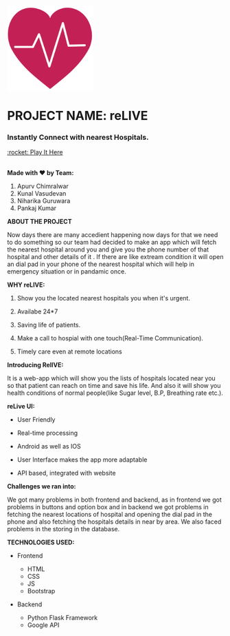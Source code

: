 <!-- PROJECT LOGO -->
<br />
<img align="center" src="static/heart.png" alt="app" height="200px"/>
<h1 align="left"> PROJECT NAME: reLIVE</h1>
<h3 align="left"> Instantly Connect with nearest Hospitals.</h3>
<a href="https://relive-flask-app.herokuapp.com" target="_blank">:rocket: Play It Here</a>
<br /><br />



**Made with :heart: by Team:**

1. Apurv Chimralwar
2. Kunal Vasudevan
3. Niharika Guruwara
4. Pankaj Kumar


**ABOUT THE PROJECT**

Now days there are many accedient happening now days for that we need to do something so our team had decided to make an app which will fetch the nearest hospital around you and give you the phone number of that hospital and other details of it . If there are like extream condition it will open an dial pad in your phone of the nearest hospital which will help in emergency situation or in pandamic once.  


**WHY reLIVE:**

1. Show you the located nearest hospitals you when it's urgent.

2. Availabe 24*7

3. Saving life of patients.

4. Make a call to hospial with one touch(Real-Time Communication).

5. Timely care even at remote locations


**Introducing RelIVE:**

It is a web-app which will show you the lists of hospitals located near you so that patient can reach on time and save his life. And also it will show you health conditions of normal people(like Sugar level, B.P, Breathing rate etc.).


**reLive UI:**

- User Friendly

- Real-time processing

- Android as well as IOS

- User Interface makes the app more adaptable

- API based, integrated with website 

**Challenges we ran into:**

We got many problems in both frontend and backend, as in frontend we got problems in buttons and option box and in backend we got problems in fetching the nearest locations of hospital and opening the dial pad in the phone and also fetching the hospitals details in near by area. We also faced problems in the storing in the database.


**TECHNOLOGIES USED:**

- Frontend
  -  HTML
  -  CSS
  -  JS
  -  Bootstrap

- Backend
  - Python Flask Framework
  - Google API
